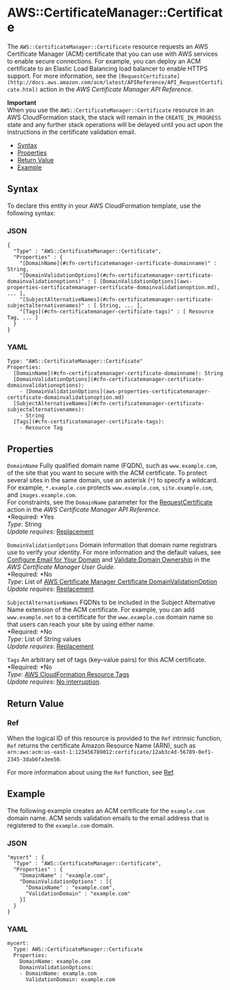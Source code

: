 # AWS::CertificateManager::Certificate<a name="aws-resource-certificatemanager-certificate"></a>

The `AWS::CertificateManager::Certificate` resource requests an AWS Certificate Manager \(ACM\) certificate that you can use with AWS services to enable secure connections\. For example, you can deploy an ACM certificate to an Elastic Load Balancing load balancer to enable HTTPS support\. For more information, see the `[RequestCertificate](http://docs.aws.amazon.com/acm/latest/APIReference/API_RequestCertificate.html)` action in the *AWS Certificate Manager API Reference*\.

**Important**  
When you use the `AWS::CertificateManager::Certificate` resource in an AWS CloudFormation stack, the stack will remain in the `CREATE_IN_PROGRESS` state and any further stack operations will be delayed until you act upon the instructions in the certificate validation email\.


+ [Syntax](#aws-resource-certificatemanager-certificate-syntax)
+ [Properties](#w3ab2c21c10d144c11)
+ [Return Value](#w3ab2c21c10d144c13)
+ [Example](#w3ab2c21c10d144c15)

## Syntax<a name="aws-resource-certificatemanager-certificate-syntax"></a>

To declare this entity in your AWS CloudFormation template, use the following syntax:

### JSON<a name="aws-resource-certificatemanager-certificate-syntax.json"></a>

```
{
  "Type" : "AWS::CertificateManager::Certificate",
  "Properties" : {
    "[DomainName](#cfn-certificatemanager-certificate-domainname)" : String,
    "[DomainValidationOptions](#cfn-certificatemanager-certificate-domainvalidationoptions)" : [ [DomainValidationOptions](aws-properties-certificatemanager-certificate-domainvalidationoption.md), ... ],
    "[SubjectAlternativeNames](#cfn-certificatemanager-certificate-subjectalternativenames)" : [ String, ... ],
    "[Tags](#cfn-certificatemanager-certificate-tags)" : [ Resource Tag, ... ]
  }
}
```

### YAML<a name="aws-resource-certificatemanager-certificate-syntax.yaml"></a>

```
Type: "AWS::CertificateManager::Certificate"
Properties: 
  [DomainName](#cfn-certificatemanager-certificate-domainname): String
  [DomainValidationOptions](#cfn-certificatemanager-certificate-domainvalidationoptions):
    - [DomainValidationOptions](aws-properties-certificatemanager-certificate-domainvalidationoption.md)
  [SubjectAlternativeNames](#cfn-certificatemanager-certificate-subjectalternativenames):
    - String
  [Tags](#cfn-certificatemanager-certificate-tags):
    - Resource Tag
```

## Properties<a name="w3ab2c21c10d144c11"></a>

`DomainName`  <a name="cfn-certificatemanager-certificate-domainname"></a>
Fully qualified domain name \(FQDN\), such as `www.example.com`, of the site that you want to secure with the ACM certificate\. To protect several sites in the same domain, use an asterisk \(`*`\) to specify a wildcard\. For example, `*.example.com` protects `www.example.com`, `site.example.com`, and `images.example.com`\.  
For constraints, see the `DomainName` parameter for the [RequestCertificate](http://docs.aws.amazon.com/acm/latest/APIReference/API_RequestCertificate.html) action in the *AWS Certificate Manager API Reference*\.  
*Required: *Yes  
*Type*: String  
*Update requires*: [Replacement](using-cfn-updating-stacks-update-behaviors.md#update-replacement)

`DomainValidationOptions`  <a name="cfn-certificatemanager-certificate-domainvalidationoptions"></a>
Domain information that domain name registrars use to verify your identity\. For more information and the default values, see [Configure Email for Your Domain](http://docs.aws.amazon.com/acm/latest/userguide/setup-email.html) and [Validate Domain Ownership](http://docs.aws.amazon.com/acm/latest/userguide/gs-acm-validate.html) in the *AWS Certificate Manager User Guide*\.  
*Required: *No  
*Type*: List of [AWS Certificate Manager Certificate DomainValidationOption](aws-properties-certificatemanager-certificate-domainvalidationoption.md)  
*Update requires*: [Replacement](using-cfn-updating-stacks-update-behaviors.md#update-replacement)

`SubjectAlternativeNames`  <a name="cfn-certificatemanager-certificate-subjectalternativenames"></a>
FQDNs to be included in the Subject Alternative Name extension of the ACM certificate\. For example, you can add `www.example.net` to a certificate for the `www.example.com` domain name so that users can reach your site by using either name\.  
*Required: *No  
*Type*: List of String values  
*Update requires*: [Replacement](using-cfn-updating-stacks-update-behaviors.md#update-replacement)

`Tags`  <a name="cfn-certificatemanager-certificate-tags"></a>
An arbitrary set of tags \(key–value pairs\) for this ACM certificate\.  
*Required: *No  
*Type*: [AWS CloudFormation Resource Tags](aws-properties-resource-tags.md)  
*Update requires*: [No interruption](using-cfn-updating-stacks-update-behaviors.md#update-no-interrupt)\.

## Return Value<a name="w3ab2c21c10d144c13"></a>

### Ref<a name="w3ab2c21c10d144c13b2"></a>

When the logical ID of this resource is provided to the `Ref` intrinsic function, `Ref` returns the certificate Amazon Resource Name \(ARN\), such as `arn:aws:acm:us-east-1:123456789012:certificate/12ab3c4d-56789-0ef1-2345-3dab6fa3ee50`\.

For more information about using the `Ref` function, see [Ref](intrinsic-function-reference-ref.md)\.

## Example<a name="w3ab2c21c10d144c15"></a>

The following example creates an ACM certificate for the `example.com` domain name\. ACM sends validation emails to the email address that is registered to the `example.com` domain\.

### JSON<a name="aws-resource-certificatemanager-certificate-example.json"></a>

```
"mycert" : {
  "Type" : "AWS::CertificateManager::Certificate",
  "Properties" : {
    "DomainName" : "example.com",
    "DomainValidationOptions" : [{
      "DomainName" : "example.com",
      "ValidationDomain" : "example.com"
    }]
  }
}
```

### YAML<a name="aws-resource-certificatemanager-certificate-example.yaml"></a>

```
mycert:
  Type: AWS::CertificateManager::Certificate
  Properties:
    DomainName: example.com
    DomainValidationOptions:
    - DomainName: example.com
      ValidationDomain: example.com
```